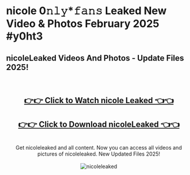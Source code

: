 # nicole 0𝚗𝚕𝚢*𝚏𝚊𝚗𝚜 Leaked New Video & Photos February 2025 #y0ht3

<h2>nicoleLeaked Videos And Photos - Update Files 2025!</h2>
<br>
<div align="center">
<h2><a href="https://mediaupload.pro?title=nicole&ref=11F" rel="nofollow">👉👉 Click to Watch nicole Leaked 👈👈</a></h2>
<h2><a href="https://mediaupload.pro?title=nicole&ref=11F" rel="nofollow">👉👉 Click to Download nicoleLeaked 👈👈</a></h2>
<br>
Get nicoleleaked and all content. Now you can access all videos and pictures of nicoleleaked. New Updated Files 2025!
<br>
<br>
<a href="https://mediaupload.pro?title=nicole&ref=11F" rel="nofollow" data-target="animated-image.originalLink"><img src="https://i.ibb.co/Gkj2r4b/banner.png" alt="nicoleleaked" style="max-width: 100%; display: inline-block;" data-target="animated-image.originalImage"></a>
</div>
<br>

